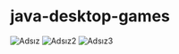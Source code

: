 # java-desktop-games
![Adsız](https://github.com/user-attachments/assets/86c45f94-3dae-4fb2-bfde-69e56dd8e861)
![Adsız2](https://github.com/user-attachments/assets/e8a49a66-aaaa-4425-bdc5-763f97ead03d)
![Adsız3](https://github.com/user-attachments/assets/0b16744d-3646-440f-8df0-a54e87760d6c)

